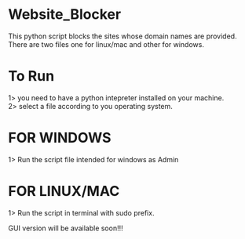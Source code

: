 # Website_Blocker
This python script blocks the sites whose domain names are provided.
There are two files one for linux/mac and other for windows.

# To Run
1> you need to have a python intepreter installed on your machine.<br/>
2> select a file according to you operating system.

# FOR WINDOWS
1> Run the script file intended for windows as Admin

# FOR LINUX/MAC
1> Run the script in terminal with sudo prefix.


GUI version will be available soon!!!

